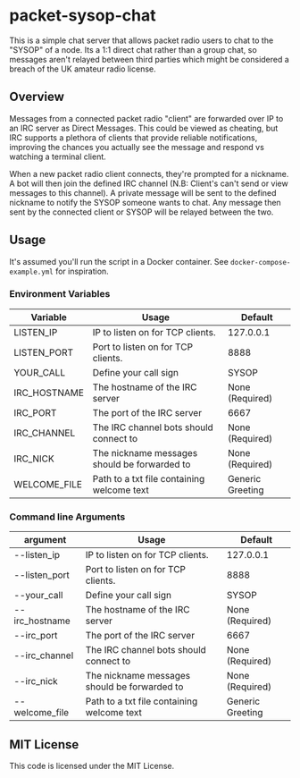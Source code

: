 
# packet-sysop-chat

This is a simple chat server that allows packet radio users to chat to the "SYSOP" of a node. Its a 1:1 direct chat rather than a group chat, so messages aren't relayed between third parties which might be considered a breach of the UK amateur radio license. 


## Overview

Messages from a connected packet radio "client" are forwarded over IP to an IRC server as Direct Messages. This could be viewed as cheating, but IRC supports a plethora of clients that provide reliable notifications, improving the chances you actually see the message and respond vs watching a terminal client.

When a new packet radio client connects, they're prompted for a nickname. A bot will then join the defined IRC channel (N.B: Client's can't send or view messages to this channel). A private message will be sent to the defined nickname to notify the SYSOP someone wants to chat. Any message then sent by the connected client or SYSOP will be relayed between the two.

## Usage

It's assumed you'll run the script in a Docker container. See `docker-compose-example.yml` for inspiration.

### Environment Variables

| Variable | Usage | Default | 
|--|--|--|
| LISTEN_IP | IP to listen on for TCP clients.  | 127.0.0.1 | 
| LISTEN_PORT | Port to listen on for TCP clients.  | 8888 |
| YOUR_CALL | Define your call sign | SYSOP |
| IRC_HOSTNAME | The hostname of the IRC server | None (Required) |
| IRC_PORT | The port of the IRC server | 6667 |
| IRC_CHANNEL | The IRC channel bots should connect to | None (Required) |
| IRC_NICK | The nickname messages should be forwarded to | None (Required) |
| WELCOME_FILE | Path to a txt file containing welcome text | Generic Greeting | 

### Command line Arguments

| argument| Usage | Default | 
|--|--|--|
| --listen_ip | IP to listen on for TCP clients.  | 127.0.0.1 | 
| --listen_port| Port to listen on for TCP clients.  | 8888 |
| --your_call | Define your call sign | SYSOP |
| --irc_hostname | The hostname of the IRC server | None (Required) |
| --irc_port | The port of the IRC server | 6667 |
| --irc_channel| The IRC channel bots should connect to | None (Required) |
| --irc_nick| The nickname messages should be forwarded to | None (Required) |
| --welcome_file | Path to a txt file containing welcome text | Generic Greeting | 


## MIT License

This code is licensed under the MIT License. 